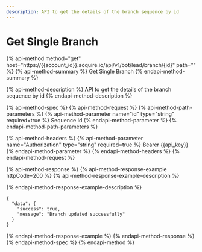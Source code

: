 ```yaml
---
description: API to get the details of the branch sequence by id
---
```


# Get Single Branch

{% api-method method="get" host="https://{{account\_id}}.acquire.io/api/v1/bot/lead/branch/{id}" path="" %}
{% api-method-summary %}
Get Single Branch
{% endapi-method-summary %}

{% api-method-description %}
API to get the details of the branch sequence by id
{% endapi-method-description %}

{% api-method-spec %}
{% api-method-request %}
{% api-method-path-parameters %}
{% api-method-parameter name="id" type="string" required=true %}
 Sequence Id
{% endapi-method-parameter %}
{% endapi-method-path-parameters %}

{% api-method-headers %}
{% api-method-parameter name="Authorization" type="string" required=true %}
Bearer {{api\_key}}
{% endapi-method-parameter %}
{% endapi-method-headers %}
{% endapi-method-request %}

{% api-method-response %}
{% api-method-response-example httpCode=200 %}
{% api-method-response-example-description %}

{% endapi-method-response-example-description %}

```
{
  "data": {
    "success": true,
    "message": "Branch updated successfully"
  }
}

```
{% endapi-method-response-example %}
{% endapi-method-response %}
{% endapi-method-spec %}
{% endapi-method %}

